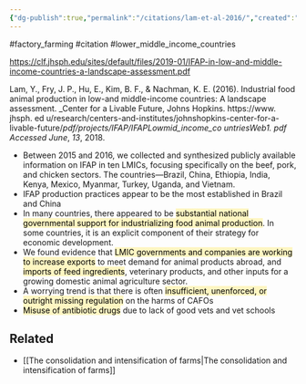 ```yaml
---
{"dg-publish":true,"permalink":"/citations/lam-et-al-2016/","created":"2025-10-23T17:42:44.638+01:00","updated":"2025-10-23T18:06:08.788+01:00"}
---
```


#factory_farming #citation #lower_middle_income_countries 

https://clf.jhsph.edu/sites/default/files/2019-01/IFAP-in-low-and-middle-income-countries-a-landscape-assessment.pdf

Lam, Y., Fry, J. P., Hu, E., Kim, B. F., & Nachman, K. E. (2016). Industrial food animal production in low-and middle-income countries: A landscape assessment. _Center for a Livable Future, Johns Hopkins. https://www. jhsph. ed u/research/centers-and-institutes/johnshopkins-center-for-a-livable-future/_pdf/projects/IFAP/IFAPLowmid_income_co untriesWeb1. pdf Accessed June_, _13_, 2018.

- Between 2015 and 2016, we collected and synthesized publicly available information on IFAP in ten LMICs, focusing specifically on the beef, pork, and chicken sectors. The countries—Brazil, China, Ethiopia, India, Kenya, Mexico, Myanmar, Turkey, Uganda, and Vietnam. 
- IFAP production practices appear to be the most established in Brazil and China
- In many countries, there appeared to be <mark style="background: #FFF3A3A6;">substantial national governmental support for industrializing food animal production</mark>. In some countries, it is an explicit component of their strategy for economic development. 
- We found evidence that <mark style="background: #FFF3A3A6;">LMIC governments and companies are working to increase exports</mark> to meet demand for animal products abroad, and <mark style="background: #FFF3A3A6;">imports of feed ingredients</mark>, veterinary products, and other inputs for a growing domestic animal agriculture sector.
- A worrying trend is that there is often <mark style="background: #FFF3A3A6;">insufficient, unenforced, or outright missing regulation</mark> on the harms of CAFOs
- <mark style="background: #FFF3A3A6;">Misuse of antibiotic drugs</mark> due to lack of good vets and vet schools
## Related
- [[The consolidation and intensification of farms\|The consolidation and intensification of farms]]